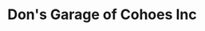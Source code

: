 ---
title: "Don's Garage of Cohoes Inc"
url: /cohoes/dons-garage-of-cohoes-inc/
shop: car repair
---